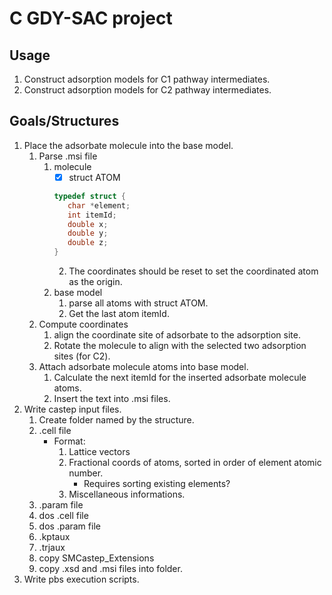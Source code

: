 # C GDY-SAC project

## Usage

1. Construct adsorption models for C1 pathway intermediates.
1. Construct adsorption models for C2 pathway intermediates.

## Goals/Structures

1. Place the adsorbate molecule into the base model.
   1. Parse .msi file
      1. molecule
         - [x] struct ATOM
         ```C
         typedef struct {
            char *element;
            int itemId;
            double x;
            double y;
            double z;
         }
         ```
         2. The coordinates should be reset to set the coordinated atom as the origin.
      1. base model
         1. parse all atoms with struct ATOM.
         2. Get the last atom itemId.
   2. Compute coordinates
      1. align the coordinate site of adsorbate to the adsorption site.
      2. Rotate the molecule to align with the selected
         two adsorption sites (for C2).
   3. Attach adsorbate molecule atoms into base model.
      1. Calculate the next itemId for the inserted adsorbate molecule atoms.
      2. Insert the text into .msi files.
2. Write castep input files.
   1. Create folder named by the structure.
   1. .cell file
      - Format:
        1. Lattice vectors
        2. Fractional coords of atoms, sorted in order of element atomic number.
           - Requires sorting existing elements?
        3. Miscellaneous informations.
   1. .param file
   1. dos .cell file
   1. dos .param file
   1. .kptaux
   1. .trjaux
   1. copy SMCastep_Extensions
   1. copy .xsd and .msi files into folder.
3. Write pbs execution scripts.
